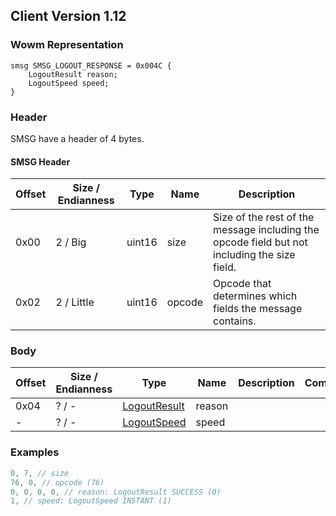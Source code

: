 ## Client Version 1.12

### Wowm Representation
```rust,ignore
smsg SMSG_LOGOUT_RESPONSE = 0x004C {
    LogoutResult reason;
    LogoutSpeed speed;
}
```
### Header
SMSG have a header of 4 bytes.

#### SMSG Header
| Offset | Size / Endianness | Type   | Name   | Description |
| ------ | ----------------- | ------ | ------ | ----------- |
| 0x00   | 2 / Big           | uint16 | size   | Size of the rest of the message including the opcode field but not including the size field.|
| 0x02   | 2 / Little        | uint16 | opcode | Opcode that determines which fields the message contains.|

### Body

| Offset | Size / Endianness | Type | Name | Description | Comment |
| ------ | ----------------- | ---- | ---- | ----------- | ------- |
| 0x04 | ? / - | [LogoutResult](logoutresult.md) | reason |  |  |
| - | ? / - | [LogoutSpeed](logoutspeed.md) | speed |  |  |

### Examples
```c
0, 7, // size
76, 0, // opcode (76)
0, 0, 0, 0, // reason: LogoutResult SUCCESS (0)
1, // speed: LogoutSpeed INSTANT (1)
```
